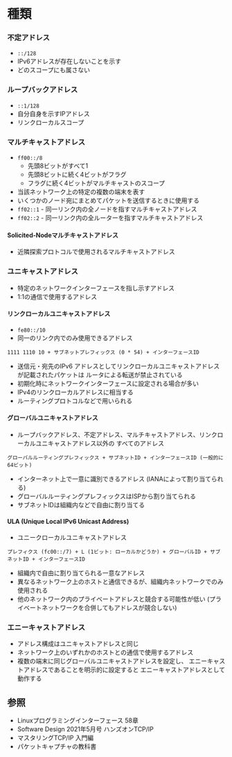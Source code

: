 # 種類
### 不定アドレス
- `::/128`
- IPv6アドレスが存在しないことを示す
- どのスコープにも属さない

### ループバックアドレス
- `::1/128`
- 自分自身を示すIPアドレス
- リンクローカルスコープ

### マルチキャストアドレス
- `ff00::/8`
  - 先頭8ビットがすべて1
  - 先頭8ビットに続く4ビットがフラグ
  - フラグに続く4ビットがマルチキャストのスコープ
- 当該ネットワーク上の特定の複数の端末を表す
- いくつかのノード宛にまとめてパケットを送信するときに使用する
- `ff02::1` - 同一リンク内の全ノードを指すマルチキャストアドレス
- `ff02::2` - 同一リンク内の全ルーターを指すマルチキャストアドレス

#### Solicited-Nodeマルチキャストアドレス
- 近隣探索プロトコルで使用されるマルチキャストアドレス

### ユニキャストアドレス
- 特定のネットワークインターフェースを指し示すアドレス
- 1:1の通信で使用するアドレス

#### リンクローカルユニキャストアドレス
- `fe80::/10`
- 同一のリンク内でのみ使用できるアドレス

```
1111 1110 10 + サブネットプレフィックス (0 * 54) + インターフェースID
```

- 送信元・宛先のIPv6 アドレスとしてリンクローカルユニキャストアドレスが記載されたパケットは
  ルータによる転送が禁止されている
- 初期化時にネットワークインターフェースに設定される場合が多い
- IPv4のリンクローカルアドレスに相当する
- ルーティングプロトコルなどで用いられる

#### グローバルユニキャストアドレス
- ループバックアドレス、不定アドレス、マルチキャストアドレス、リンクローカルユニキャストアドレス以外の
  すべてのアドレス

```
グローバルルーティングプレフィックス + サブネットID + インターフェースID (一般的に64ビット)
```

- インターネット上で一意に識別できるアドレス (IANAによって割り当てられる)
- グローバルルーティングプレフィックスはISPから割り当てられる
- サブネットIDは組織内などで自由に割り当てる

#### ULA (Unique Local IPv6 Unicast Address)
- ユニークローカルユニキャストアドレス

```
プレフィクス (fc00::/7) + L (1ビット: ローカルかどうか) + グローバルID + サブネットID + インターフェースID
```

- 組織内で自由に割り当てられる一意なアドレス
- 異なるネットワーク上のホストと通信できるが、組織内ネットワークでのみ使用される
- 他のネットワーク内のプライベートアドレスと競合する可能性が低い
  (プライベートネットワークを合併してもアドレスが競合しない)

### エニーキャストアドレス
- アドレス構成はユニキャストアドレスと同じ
- ネットワーク上のいずれかのホストとの通信で使用するアドレス
- 複数の端末に同じグローバルユニキャストアドレスを設定し、
  エニーキャストアドレスであることを明示的に設定すると
  エニーキャストアドレスとして動作する

## 参照
- Linuxプログラミングインターフェース 58章
- Software Design 2021年5月号 ハンズオンTCP/IP
- マスタリングTCP/IP 入門編
- パケットキャプチャの教科書
